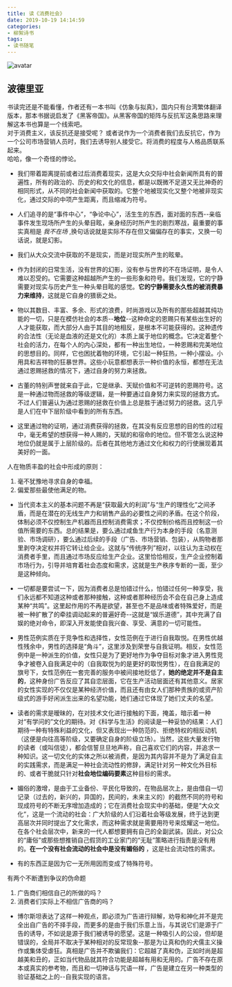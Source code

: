```yaml
---
title: 读《消费社会》
date: 2019-10-19 14:14:59
categories:
- 柳絮诗书
tags:
- 读书随笔
---
```


![avatar](https://ftp.bmp.ovh/imgs/2019/10/2d24b7376a28e312.jpg)

波德里亚
---
书读完还是不能看懂，作者还有一本书叫《仿象与拟真》，国内只有台湾繁体翻译版本，那本书据说启发了《黑客帝国》。从黑客帝国的矩阵与反抗军这条思路来理解这本书也算是一个线索吧。  
对于消费主义，该反抗还是接受呢？ 或者说作为一个消费者我们去反抗它，作为一个公司市场营销人员时，我们去诱导别人接受它。将消费的程度与人格品质联系起来。  
哈哈，像一个奇怪的悖论。

- 我们带着距离提前或者过后消费着现实，这是大众交际中社会新闻所具有的普遍性，所有的政治的、历史的和文化的信息，都是以既微不足道又无比神奇的相同形式，从不同的社会新闻中获取的。它整个地被现实化又整个地被非现实化，通过交际的中项产生距离，而且缩减为符号。

- 人们追寻的是“事件中心”，“争论中心”，活生生的东西，面对面的东西--亲临事件发生现场所产生的头晕目眩，亲身经历时所产生的剧烈寒战，最重要的事实真相是 *我不在场* ,换句话说就是实际不存在但又偏偏存在的事实，又换一句话说，就是幻影。

- 我们从大众交流中获取的不是现实，而是对现实所产生的眩晕。

<!-- more -->

- 作为封闭的日常生活，没有世界的幻影，没有参与世界的不在场证明，是令人难以忍受的。它需要这种超越所产生的一些形象和符号。我们发现，它的宁静需要对现实与历史产生一种头晕目眩的感觉。**它的宁静需要永久性的被消费暴力来维持**，这就是它自身的猥亵之处。

- 物以其数目、丰富、多余、形式的浪费，时尚游戏以及所有的那些超越其纯功能的一切，只是在模仿社会的本质--**地位**--这种命定的恩赐只有某些出生好的人才能获取，而大部分人由于其目的地相反，是根本不可能获得的。这种遗传的合法性（无论是血液的还是文化的）本质上属于地位的概念。它决定着整个社会的活力，在每个人的内心深处，都有一种出生地位，一种恩赐和完美地位的思想目的。同样，它也困扰着物的环境，它引起一种狂热，一种小摆设。小用具和吉祥物的狂暴世界。这些小玩意都想表示一种价值的永恒，都想在无法通过恩赐拯救的情况下，通过自身的努力来拯救。

- 古董的特别声誉就来自于此，它是继承、天赋价值和不可逆转的恩赐符号。这是一种通过物而拯救的等级逻辑，是一种要通过自身努力来实现的拯救方式。不过人们普遍认为通过恩赐的拯救在价值上总是胜于通过努力的拯救。这几乎是人们在中下层阶级中看到的所有东西。

- 这里通过物的证明，通过消费获得的拯救，在其没有反应思想的目的性的过程中，毫无希望的想获得一种人赐的，天赋的和宿命的地位。但不管怎么说这种地位仍就是属于上层阶级的。后者在其他地方通过文化和权力的行使展现着其美好的一面。

人在物质丰盈的社会中形成的原则：  
1. 毫不犹豫地寻求自身的幸福。
2. 偏爱那些最使他满足的物。

- 当代资本主义的基本问题不再是“获取最大的利润”与“生产的理性化”之间矛盾，而是在潜在的无线生产力和销售产品的必要性之间的矛盾。在这个阶段，体制必须不仅控制生产机器而且控制消费需求；不仅控制价格而且控制这一价值所需要的东西。总的结果是，要么通过咸鱼生产行为本身的手段（名意测验、市场调研），要么通过后续的手段（广告、市场营销、包装），从购物者那里剥夺决定权并将它转让给企业。这就与“传统序列”相对，以往认为主动权在消费者手里，而且通过市场反应给生产企业。这里恰恰相反，生产企业控制着市场行为，引导并培育着社会态度和需求，这就是生产秩序专断的一面，至少是这种倾向。

- 一切都是要尝试一下，因为消费者总是怕错过什么，怕错过任何一种享受，我们永远都不知道这种或者那种接触，这种或者那种经历会不会在自己身上造成某种“共鸣”。这里起作用的不再是欲望，甚至也不是品味或者特殊爱好，而是被一种扩散了的牵挂调动起来的普遍好奇--这就是“娱乐道德”，其中充满了自娱的绝对命令，即深入开发能使自我兴奋、享受、满意的一切可能性。

- 男性范例实质在于竞争性和选择性，女性范例在于进行自我取悦。在男性优越性残余中，男性的选择是“角斗”，这里涉及到荣誉与自我证明。相反，女性范例中是一种派生的价值，女性只是为了更好地作为争夺目标对象才进入男性竞争才被卷入自我满足中的（自我取悦为的是更好的取悦男性），在自我满足的旗号下，女性范例在一套完善的服务中被间接地贬低了，**她的绝定并不是自主的**，这种身份广告反应了其自恋层面，它在生产活动层面还有其他意义。居家的女性实现的不仅仅是某种经济价值，而且还有由女人们那种贵族的或资产阶级式的游手好闲派生出来的名望功能，她们通过它体现了她们丈夫的名望。

- 读者的需求是暧昧的，在对技术文化进行接触的下面，掩盖，暗示着一种对“有学问的”文化的期待。对《科学与生活》的阅读是一种妥协的结果：人们期待一种有特殊利益的文化，但又表现出一种防范的、拒绝特权的相反动机（这便是向往高等阶级，又要确定自身的阶级立场）。当然，这些大量发行物的读者（或叫信徒），都会信誓旦旦地声称，自己喜欢它们的内容，并追求一种知识。这一切文化的实体之所以被消费，是因为其内容并不是为了满足自主的实践需求，而是满足一种社会流动性的修辞，满足针对另一种文化外目标的、或者干脆就只针对**社会地位编码要素**这种目标的需求。

- 媚俗的激增，是由于工业备份、平民化导致的，在物品层次上，是由借自一切记录（过去的，新兴的，异国的，民间的，未来主义的）的截然不同的符号和现成符号的不断无序增加造成的；它在消费社会现实中的基础，便是“大众文化”，这是一个流动的社会：广大阶级的人们沿着社会等级发展，终于达到更高层次并同时提出了文化需求，而这种需求就是需要用符号来炫耀这一地位。在各个社会层次中，新来的一代人都想要拥有自己的全副武装。因此，对公众的“庸俗”或那些想推销自己假货的工业家门的“无耻”策略进行指责是没有用的。**在一个没有社会流动的社会中是没有媚俗的** ，这是社会流动性的需求。

- 有的东西正是因为它一无所用因而变成了特殊符号。

有两个不断遭到争议的伪命题  
1. 广告商们相信自己的所做的吗？
2. 消费者们实际上不相信广告商的吗？

- 博尔斯坦表达了这样一种观点，即必须为广告进行辩解，劝导和神化并不是完全出自广告的不择手段，而更多的是由于我们乐意上当，与其说它们是源于广告的诱导，不如说是源于我们被诱导的愿望。这是一种吸引人的公设，但却是错误的，全局并不取决于某种相对的反常现象--那是为让真和伪的犬儒主义操作或集体受虐狂。真相是广告并不欺骗我们：它超越了真和伪，正如时尚是超越美和丑的，正如当代物品就其符合功能是超越有用和无用的。广告不存在原本或真实的参考物，而且和一切神话与咒语一样，广告是建立在另一种类型的验证基础之上的--自我实现的语言。